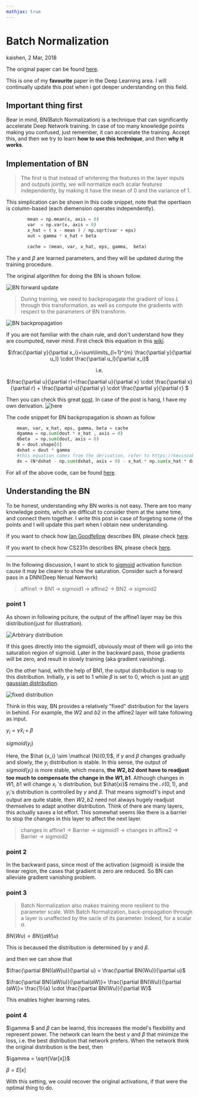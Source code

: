 ```yaml
---
mathjax: true
---
```


# Batch Normalization 

kaishen, 2 Mar, 2018

The original paper can be found [here](http://proceedings.mlr.press/v37/ioffe15.pdf).

This is one of my **favourite** paper in the Deep Learning area. I will continually update this post when i got deeper understanding on this field.

## Important thing first

Bear in mind, BN(Batch Normalization) is a technique that can significantly accelerate Deep Network training. In case of too many knowledge points making you confused, just remember, it can accerelate the training. Accept this, and then we try to learn **how to use this technique**, and then **why it works**.

## Implementation of BN 

> The first is that instead of whitening the features in the layer inputs and outputs jointly, we will normalize each scalar features independently, by making it have the mean of 0 and the variance of 1.

This simplication can be shown in this code snippet, note that the opertiaon is column-based (each diemension operates independently).

```python
        mean = np.mean(x, axis = 0)
        var  = np.var(x, axis = 0)
        x_hat = ( x - mean ) / np.sqrt(var + eps)
        out = gamma * x_hat + beta

        cache = (mean, var, x_hat, eps, gamma,  beta)
```

The $\gamma$ and $\beta$ are learned parameters, and they will be updated during the training procedure.

The original algorithm for doing the BN is shown follow.

![BN forward update](./pictures/BN_1.png)

> During training, we need to backpropagate the gradient of loss $L$ through this transformation, as well as compute the gradients with respect to the parameters of BN transform.

![BN backpropagation](./pictures/BN_2.png)

If you are not familiar with the chain rule, and don't understand how they are coumputed, never mind. First check this equation in this [wiki](https://en.wikipedia.org/wiki/Chain_rule).

<div style="text-align:center">

$\frac{\partial y}{\partial x_i}=\sum\limits_{l=1}^{m} \frac{\partial y}{\partial u_l} \cdot \frac{\partial u_l}{\partial x_i}$

i.e.

$\frac{\partial u}{\partial r}=\frac{\partial u}{\partial x} \cdot \frac{\partial x}{\partial r} + \frac{\partial u}{\partial y} \cdot \frac{\partial y}{\partial r} $

</div>

Then you can check this great [post](https://kevinzakka.github.io/2016/09/14/batch_normalization/). In case of the post is hang, I have my own derivation. ![here](./pictures/BN_3.jpg)

The code snippet for BN backpropagation is shown as follow

```python
	mean, var, x_hat, eps, gamma, beta = cache
    dgamma = np.sum(dout * x_hat , axis = 0)
    dbeta  = np.sum(dout, axis = 0)
    N = dout.shape[0]
    dxhat = dout * gamma
    #this equation comes from the derivation, refer to https://kevinzakka.github.io/2016/09/14/batch_normalization/
    dx = (N*dxhat - np.sum(dxhat, axis = 0) - x_hat * np.sum(x_hat * dxhat, axis = 0))/(N*(np.sqrt( var +eps )))
```

For all of the above code, can be found [here](https://github.com/Oukaishen/CS231n_Spring2017/blob/master/assignment2/BatchNormalization.ipynb).

## Understanding the BN

To be honest, understanding why BN works is not easy. There are too many knowledge points, whcih are difficult to consider them at the same time, and connect them together. I write this post in case of forgeting some of the points and I will update this part when I obtain new understanding. 

If you want to check how [Ian Goodfellow](https://github.com/Oukaishen/NiuBiPeople/blob/master/Ian%20Goodfellow.md) describes BN, please check [here](https://www.youtube.com/watch?v=Xogn6veSyxA&t=664s&list=PLRKBCmsJy0FvM-bHP78UVbgcPTi0WgCub&index=1).

If you want to check how CS231n describes BN, please check [here](https://www.youtube.com/watch?v=wEoyxE0GP2M&index=6&list=PL3FW7Lu3i5JvHM8ljYj-zLfQRF3EO8sYv).

---

In the following discussion, I want to stick to [sigmoid](https://en.wikipedia.org/wiki/Sigmoid_function) activation function cause it may be clearer to show the saturation. Consider such a forward pass in a DNN(Deep Nerual Network)

> affine1 -> BN1 -> sigmoid1 -> affine2 -> BN2 -> sigmoid2

### point 1

As shown in following pciture, the output of the affine1 layer may be this distribution(just for illustration).

![Arbitrary distribution](./pictures/BN_4.png)

If this goes directly into the sigmoid1, obviously most of them will go into the saturation region of sigmoid. Later in the backward pass, those gradients will be zero, and result in slowly training (aka gradient vanishing).

On the other hand, with the help of BN1, the output distribution is map to this distribution. Initially, $\gamma$ is set to 1 while $\beta$ is set to 0, which is just an [unit gaussian distribution](https://en.wikipedia.org/wiki/Normal_distribution).

![fixed distribution](./pictures/BN_5.png)

Think in this way, BN provides a relatively "fixed" distribution for the layers in behind. For example, the $W2$ and $b2$ in the affine2 layer will take following as input. 

$y_i = \gamma \hat x_i + \beta$

$sigmoid(y_i)$

 Here, the $\hat {x_i} \sim \mathcal {N}(0,1)$, if $\gamma$ and $\beta$ changes gradually and slowly, the $y_i$ distribution is stable. In this sense, the output of $sigmoid(y_i)$ is more stable, which means, **the $W2, b2$ dont have to readjust too much to compensate the change in the $W1, b1$**.  Although changes in $W1 , \ b1$ will change $x_i$ 's distribution, but $\hat{xi}$ remains the $\mathcal {N}(0,1)$, and $y_i$'s distribution is controlled by $\gamma$ and $\beta$. That means sigmoid1's input and output are quite stable, then $W2, b2$ need not always hugely readjust themselves to adapt another distribution. Think of there are many layers, this actually saves a lot effort. This somewhat seems like there is a barrier to stop the changes in this layer to affect the next layer.

> changes in affine1 -> Barrier -> sigmoid1 -> changes in affine2 -> Barrier -> sigmoid2

### point 2

In the backward pass, since most of the activation (sigmoid) is inside the linear region, the cases that gradient is zero are reduced. So BN can alleviate gradient vanishing problem. 

### point 3

> Batch Normalization also makes training more resilient to the parameter scale. With Batch Normalization, back-propagation through a layer is unaffected by the sacle of its parameter. Indeed, for a scalar $a$.

$BN(Wu)=BN((aW)u)$

This is becaused the distribution is determined by $\gamma$ and $\beta$. 

and then we can show that

$\frac{\partial BN((aW)u)}{\partial u} = \frac{\partial BN(Wu)}{\partial u}$ 

$\frac{\partial BN((aW)u)}{\partial(aW)}= \frac{\partial BN(Wu)}{\partial (aW)}= \frac{1}{a} \cdot \frac{\partial BN(Wu)}{\partial W}$

This enables higher learning rates. 

### point 4

$\gamma $ and $\beta$ can be learnd, this increases the model's flexibility and represent power. The network can learn the best $\gamma$ and $\beta$ that minimize the loss, i.e. the best distribution that network prefers. When the network think the original distribution is the best, then

$\gamma = \sqrt{Var[x]}$

$\beta = E[x]$

With this setting, we could recover the original activations, if that were the optimal thing to do.


